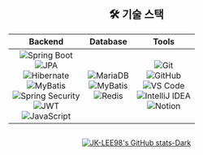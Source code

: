 <div align="center">

## 🛠️ 기술 스택

| **Backend** | **Database** | **Tools** |
|:--:|:--:|:--:|
|![Spring Boot](https://img.shields.io/badge/Spring_Boot-6DB33F?style=for-the-badge&logo=spring-boot&logoColor=white)<br>![JPA](https://img.shields.io/badge/JPA-6DB33F?style=for-the-badge&logo=spring&logoColor=white)<br>![Hibernate](https://img.shields.io/badge/Hibernate-59666C?style=for-the-badge&logo=hibernate&logoColor=white)<br>![MyBatis](https://img.shields.io/badge/MyBatis-B5E7A0?style=for-the-badge&logo=MyBatis&logoColor=black)<br>![Spring Security](https://img.shields.io/badge/Spring_Security-6DB33F?style=for-the-badge&logo=spring-security&logoColor=white)<br>![JWT](https://img.shields.io/badge/JWT-000000?style=for-the-badge&logo=json-web-tokens&logoColor=white)<br>![JavaScript](https://img.shields.io/badge/JavaScript-F7DF1E?style=for-the-badge&logo=JavaScript&logoColor=white)|![MariaDB](https://img.shields.io/badge/MariaDB-003545?style=for-the-badge&logo=mariadb&logoColor=white)<br>![MyBatis](https://img.shields.io/badge/MyBatis-FFB725?style=for-the-badge&logo=MyBatis&logoColor=black)<br>![Redis](https://img.shields.io/badge/Redis-DC382D?style=for-the-badge&logo=redis&logoColor=white) | ![Git](https://img.shields.io/badge/Git-F05032?style=for-the-badge&logo=git&logoColor=white)<br>![GitHub](https://img.shields.io/badge/GitHub-181717?style=for-the-badge&logo=github&logoColor=white)<br>![VS Code](https://img.shields.io/badge/VS%20Code-007ACC?style=for-the-badge&logo=visualstudiocode&logoColor=white)<br>![IntelliJ IDEA](https://img.shields.io/badge/IntelliJIDEA-000000?style=for-the-badge&logo=intellijidea&logoColor=white)<br>![Notion](https://img.shields.io/badge/Notion-000000?style=for-the-badge&logo=notion&logoColor=white)|


## 
[![JK-LEE98's GitHub stats-Dark](https://github-readme-stats.vercel.app/api?username=JK-LEE98&hide=stars&show_icons=true&theme=dark#gh-dark-mode-only)](https://github.com/anuraghazra/github-readme-stats#gh-dark-mode-only)


</div>

